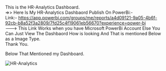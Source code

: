 This is the HR-Analytics Dashboard.<br>
=>> Here Is My HR-Analytics Dashbaord Publish On PowerBi:-<br>
Link:- <a>https://app.powerbi.com/groups/me/reports/a4d09121-9a05-4b6f-92cb-b8a52f3a2809/7fd25c4f19061eb56670?experience=power-bi<a/> <br>
---> This Link Works when you have Microsoft PowerBi Account Else You Can Just View The Dashbaord How is looking And That is mentioned Below as a Image Type.<br>
Thank You.







Below That Mentioned my Dashboard.




![HR-Analytics](https://github.com/user-attachments/assets/993869f1-78ef-46f7-aee7-a1f06cdd6414)
